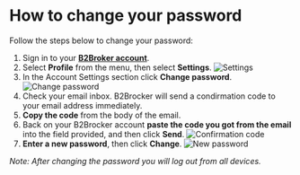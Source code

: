 # How to change your password

Follow the steps below to change your password:

1. Sign in to your **[B2Broker account](https://my.b2bdemo.net/en/login)**. 
2. Select **Profile** from the menu, then select **Settings**.
![Settings](https://disk.yandex.ru/client/disk/Settings.jpg) 
3. In the Account Settings section click **Change password**.
![Change password](https://disk.yandex.ru/client/disk/Change_password.jpg)
4. Check your email inbox. B2Brocker will send a condirmation code to your email address immediately.
5. **Copy the code** from the body of the email.
6. Back on your B2Brocker account **paste the code you got from the email** into the field provided, and then click **Send**.
![Confirmation code](https://disk.yandex.ru/client/disk/Confirmation_code.jpg)
7. **Enter a new password**, then click **Change**.
![New password](https://disk.yandex.ru/client/disk/New_password.jpg)

_Note: After changing the password you will log out from all devices._
